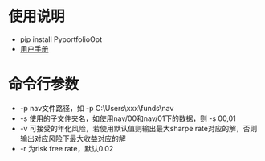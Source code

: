 # 使用说明
- pip install PyportfolioOpt
- [用户手册](https://pyportfolioopt.readthedocs.io/en/latest/index.html)

# 命令行参数
- -p nav文件路径，如 -p C:\Users\xxx\funds\nav
- -s 使用的子文件夹名，如使用nav/00和nav/01下的数据，则 -s 00,01 
- -v 可接受的年化风险，若使用默认值则输出最大sharpe rate对应的解，否则输出对应风险下最大收益对应的解
- -r 为risk free rate，默认0.02
